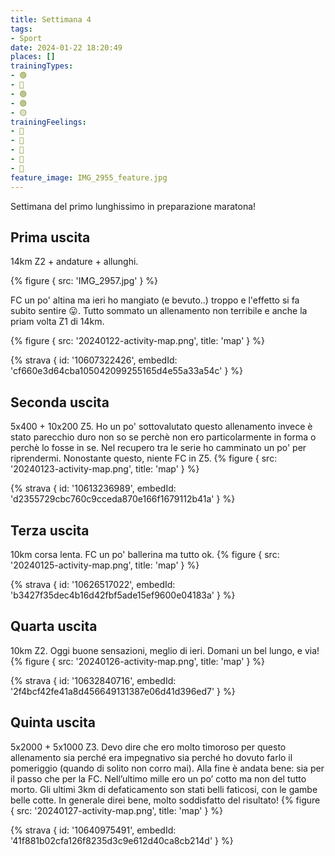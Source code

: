 ```yaml
---
title: Settimana 4
tags:
- Sport
date: 2024-01-22 18:20:49
places: []
trainingTypes:
- 🟢
- 🔴
- 🟢
- 🟢
- 🟡
trainingFeelings:
- 🫤
- 🙁
- 🙂
- 🙂
- 🙂
feature_image: IMG_2955_feature.jpg
---
```


Settimana del primo lunghissimo in preparazione maratona!

<!--more--> 


## Prima uscita
14km Z2 + andature + allunghi.

{% figure { src: 'IMG_2957.jpg' } %}

FC un po' altina ma ieri ho mangiato (e bevuto..) troppo e l'effetto si fa subito sentire 😛.
Tutto sommato un allenamento non terribile e anche la priam volta Z1 di 14km.


{% figure { src: '20240122-activity-map.png', title: 'map' } %}

{% strava { id: '10607322426', embedId: 'cf660e3d64cba105042099255165d4e55a33a54c' } %}

## Seconda uscita
5x400 + 10x200 Z5. Ho un po' sottovalutato questo allenamento invece è stato parecchio duro non so se perchè non ero particolarmente in forma o perchè lo fosse in se.
Nel recupero tra le serie ho camminato un po' per riprendermi.
Nonostante questo, niente FC in Z5.
{% figure { src: '20240123-activity-map.png', title: 'map' } %}

{% strava { id: '10613236989', embedId: 'd2355729cbc760c9cceda870e166f1679112b41a' } %}

## Terza uscita
10km corsa lenta. FC un po' ballerina ma tutto ok.
{% figure { src: '20240125-activity-map.png', title: 'map' } %}

{% strava { id: '10626517022', embedId: 'b3427f35dec4b16d42fbf5ade15ef9600e04183a' } %}

## Quarta uscita
10km Z2. Oggi buone sensazioni, meglio di ieri. Domani un bel lungo, e via!
{% figure { src: '20240126-activity-map.png', title: 'map' } %}

{% strava { id: '10632840716', embedId: '2f4bcf42fe41a8d456649131387e06d41d396ed7' } %}

## Quinta uscita
5x2000 + 5x1000 Z3. Devo dire che ero molto timoroso per questo allenamento sia perché era impegnativo sia perché ho dovuto farlo il pomeriggio (quando di solito non corro mai). Alla fine è andata bene: sia per il passo che per la FC. Nell’ultimo mille ero un po’ cotto ma non del tutto morto. Gli ultimi 3km di defaticamento son stati belli faticosi, con le gambe belle cotte.
In generale direi bene, molto soddisfatto del risultato!
{% figure { src: '20240127-activity-map.png', title: 'map' } %}

{% strava { id: '10640975491', embedId: '41f881b02cfa126f8235d3c9e612d40ca8cb214d' } %}